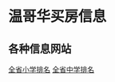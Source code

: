 # 温哥华买房信息
## 各种信息网站
[全省小学排名](http://britishcolumbia.compareschoolrankings.org/elementary/SchoolsByRankLocationName.aspx)
[全省中学排名](http://britishcolumbia.compareschoolrankings.org/secondary/SchoolsByRankLocationName.aspx)
